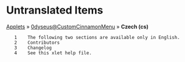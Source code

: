 # Untranslated Items
[Applets](../../../README.md) &#187; [0dyseus@CustomCinnamonMenu](../README.md) &#187; **Czech (cs)**

       1	The following two sections are available only in English.
       2	Contributors
       3	Changelog
       4	See this xlet help file.
